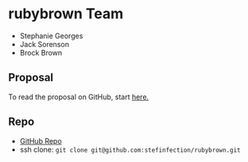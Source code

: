 # rubybrown Team
- Stephanie Georges
- Jack Sorenson
- Brock Brown

## Proposal
To read the proposal on GitHub, start [here.](./proposal.md)

## Repo
- [GitHub Repo](https://github.com/stefinfection/rubybrown)
- ssh clone: `git clone git@github.com:stefinfection/rubybrown.git`